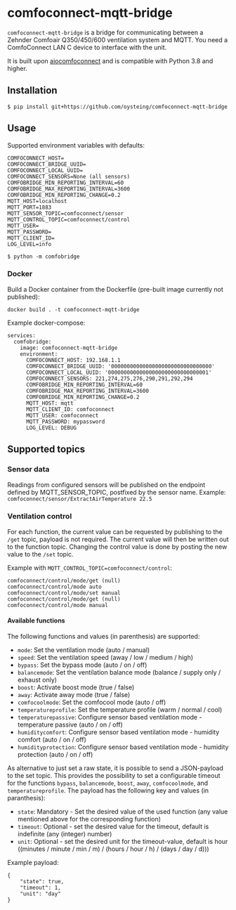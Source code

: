 # comfoconnect-mqtt-bridge

`comfoconnect-mqtt-bridge` is a bridge for communicating between a Zehnder Comfoair Q350/450/600 ventilation system
and MQTT. You need a ComfoConnect LAN C device to interface with the unit.

It is built upon [aiocomfoconnect](https://github.com/michaelarnauts/aiocomfoconnect) and is compatible with Python 3.8
and higher.

## Installation

```shell
$ pip install git+https://github.com/oysteing/comfoconnect-mqtt-bridge
```

## Usage

Supported environment variables with defaults:

```
COMFOCONNECT_HOST=
COMFOCONNECT_BRIDGE_UUID=
COMFOCONNECT_LOCAL_UUID=
COMFOCONNECT_SENSORS=None (all sensors)
COMFOBRIDGE_MIN_REPORTING_INTERVAL=60
COMFOBRIDGE_MAX_REPORTING_INTERVAL=3600
COMFOBRIDGE_MIN_REPORTING_CHANGE=0.2
MQTT_HOST=localhost
MQTT_PORT=1883
MQTT_SENSOR_TOPIC=comfoconnect/sensor
MQTT_CONTROL_TOPIC=comfoconnect/control
MQTT_USER=
MQTT_PASSWORD=
MQTT_CLIENT_ID=
LOG_LEVEL=info
```

```shell
$ python -m comfobridge
```

### Docker

Build a Docker container from the Dockerfile (pre-built image currently not published):

```
docker build . -t comfoconnect-mqtt-bridge
```

Example docker-compose:

```
services:
  comfobridge:
    image: comfoconnect-mqtt-bridge
    environment:
      COMFOCONNECT_HOST: 192.168.1.1
      COMFOCONNECT_BRIDGE_UUID: '00000000000000000000000000000000'
      COMFOCONNECT_LOCAL_UUID: '00000000000000000000000000000001'
      COMFOCONNECT_SENSORS: 221,274,275,276,290,291,292,294
      COMFOBRIDGE_MIN_REPORTING_INTERVAL=60
      COMFOBRIDGE_MAX_REPORTING_INTERVAL=3600
      COMFOBRIDGE_MIN_REPORTING_CHANGE=0.2
      MQTT_HOST: mqtt
      MQTT_CLIENT_ID: comfoconnect
      MQTT_USER: comfoconnect
      MQTT_PASSWORD: mypassword
      LOG_LEVEL: DEBUG
```

## Supported topics

### Sensor data

Readings from configured sensors will be published on the endpoint defined by MQTT_SENSOR_TOPIC, postfixed by the sensor
name. Example: `comfoconnect/sensor/ExtractAirTemperature 22.5`

### Ventilation control

For each function, the current value can be requested by publishing to the `/get` topic, payload is not required. The
current value will then be written out to the function topic. Changing the control value is done by posting the new
value to the `/set` topic.

Example with `MQTT_CONTROL_TOPIC=comfoconnect/control`:

```
comfoconnect/control/mode/get (null)
comfoconnect/control/mode auto
comfoconnect/control/mode/set manual
comfoconnect/control/mode/get (null)
comfoconnect/control/mode manual
```

#### Available functions

The following functions and values (in parenthesis) are supported:

* `mode`: Set the ventilation mode (auto / manual)
* `speed`: Set the ventilation speed (away / low / medium / high)
* `bypass`: Set the bypass mode (auto / on / off)
* `balancemode`: Set the ventilation balance mode (balance / supply only / exhaust only)
* `boost`: Activate boost mode (true / false)
* `away`: Activate away mode (true / false)
* `comfocoolmode`: Set the comfocool mode (auto / off)
* `temperatureprofile`: Set the temperature profile (warm / normal / cool)
* `temperaturepassive`: Configure sensor based ventilation mode - temperature passive (auto / on / off)
* `humiditycomfort`: Configure sensor based ventilation mode - humidity comfort (auto / on / off)
* `humidityprotection`: Configure sensor based ventilation mode - humidity protection (auto / on / off)

As alternative to just set a raw state, it is possible to send a JSON-payload to the set topic.
This provides the possibility to set a configurable timeout for the functions
`bypass`, `balancemode`, `boost`, `away`, `comfocoolmode`, and `temperatureprofile`.
The payload has the following key and values (in paranthesis):
* `state`: Mandatory - Set the desired value of the used function (any value mentioned above for the corresponding function)
* `timeout`: Optional - set the desired value for the timeout, default is indefinite (any (integer) number)
* `unit`: Optional - set the desired unit for the timeout-value, default is hour ((minutes / minute / min / m) / (hours / hour / h) / (days / day / d)))

Example payload:
```
{
	"state": true,
	"timeout": 1,
	"unit": "day"
}
```
